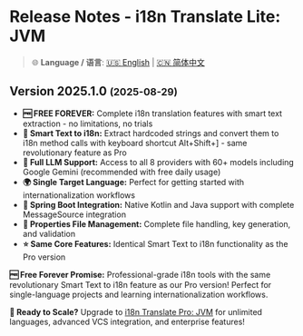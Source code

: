 # Release Notes - i18n Translate Lite: JVM

> 🌐 **Language / 语言**: [🇺🇸 English](release-notes.md) | [🇨🇳 简体中文](release-notes.zh.md)

## Version 2025.1.0 <small>(2025-08-29)</small>

- **🆓 FREE FOREVER:** Complete i18n translation features with smart text extraction - no limitations, no trials
- **🎯 Smart Text to i18n:** Extract hardcoded strings and convert them to i18n method calls with keyboard shortcut Alt+Shift+] - same revolutionary feature as Pro
- **🤖 Full LLM Support:** Access to all 8 providers with 60+ models including Google Gemini (recommended with free daily usage)
- **🌍 Single Target Language:** Perfect for getting started with internationalization workflows
- **🚀 Spring Boot Integration:** Native Kotlin and Java support with complete MessageSource integration
- **📝 Properties File Management:** Complete file handling, key generation, and validation
- **⭐ Same Core Features:** Identical Smart Text to i18n functionality as the Pro version

**🆓 Free Forever Promise:** Professional-grade i18n tools with the same revolutionary Smart Text to i18n feature as our Pro version! Perfect for single-language projects and learning internationalization workflows.

**🚀 Ready to Scale?** Upgrade to [i18n Translate Pro: JVM](https://plugins.jetbrains.com/plugin/27856-i18n-translate-pro-jvm) for unlimited languages, advanced VCS integration, and enterprise features!